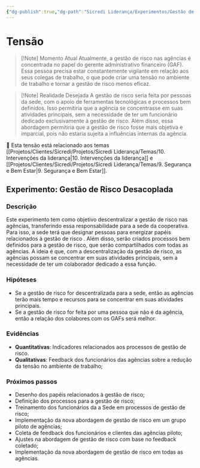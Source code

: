 ```yaml
---
{"dg-publish":true,"dg-path":"Sicredi Liderança/Experimentos/Gestão de Risco nas Agências.md","permalink":"/Sicredi Liderança/Experimentos/Gestão de Risco nas Agências/"}
---
```


# Tensão

> [!Note] Momento Atual
> Atualmente, a gestão de risco nas agências é concentrada no papel do gerente administrativo financeiro (GAF). Essa pessoa precisa estar constantemente vigilante em relação aos seus colegas de trabalho, o que pode criar uma tensão no ambiente de trabalho e tornar a gestão de risco menos eficaz.

> [!Note] Realidade Desejada
> A gestão de risco seria feita por pessoas da sede, com o apoio de ferramentas tecnológicas e processos bem definidos. Isso permitiria que a agência se concentrasse em suas atividades principais, sem a necessidade de ter um funcionário dedicado exclusivamente à gestão de risco. Além disso, essa abordagem permitiria que a gestão de risco fosse mais objetiva e imparcial, pois não estaria sujeita a influências internas da agência.

🔗 Esta tensão está relacionado aos temas [[Projetos/Clientes/Sicredi/Projetos/Sicredi Liderança/Temas/10. Intervenções da liderança\|10. Intervenções da liderança]] e [[Projetos/Clientes/Sicredi/Projetos/Sicredi Liderança/Temas/9. Segurança e Bem Estar\|9. Segurança e Bem Estar]].

## Experimento: Gestão de Risco Desacoplada

### Descrição
Este experimento tem como objetivo descentralizar a gestão de risco nas agências, transferindo essa responsabilidade para a sede da cooperativa. Para isso, a sede terá que designar pessoas para energizar papéis relacionados à gestão de risco . Além disso, serão criados processos bem definidos para a gestão de risco, que serão compartilhados com todas as agências. A ideia é que, com a descentralização da gestão de risco, as agências possam se concentrar em suas atividades principais, sem a necessidade de ter um colaborador dedicado a essa função.

### Hipóteses
- Se a gestão de risco for descentralizada para a sede, então as agências terão mais tempo e recursos para se concentrar em suas atividades principais.
- Se a gestão de risco for feita por uma pessoa que não é da agência, então a relação dos colabores com os GAFs será melhor.

### Evidências
- **Quantitativas**: Indicadores relacionados aos processos de gestão de risco.
- **Qualitativas**: Feedback dos funcionários das agências sobre a redução da tensão no ambiente de trabalho;

### Próximos passos
- Desenho dos papéis relacionados à gestão de risco;
- Definição dos processos para a gestão de risco;
- Treinamento dos funcionários da a Sede em processos de gestão de risco;
- Implementação da nova abordagem de gestão de risco em um grupo piloto de agências;
- Coleta de feedback dos funcionários e clientes das agências piloto;
- Ajustes na abordagem de gestão de risco com base no feedback coletado;
- Implementação da nova abordagem de gestão de risco em todas as agências.


